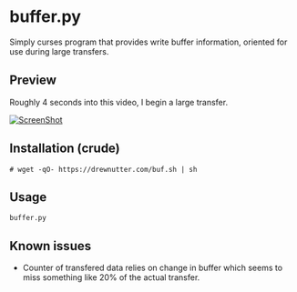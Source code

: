 # buffer.py
Simply curses program that provides write buffer information, oriented for use during large transfers.

## Preview
Roughly 4 seconds into this video, I begin a large transfer.

[![ScreenShot](https://i.imgur.com/0tDYaIJ.png)](https://drewnutter.com/bufferpy.ogv)

## Installation (crude)
```
# wget -qO- https://drewnutter.com/buf.sh | sh
```

## Usage
```
buffer.py
```

## Known issues
* Counter of transfered data relies on change in buffer which seems to miss something like 20% of the actual transfer.
